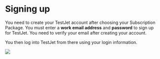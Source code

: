 # Signing up

You need to create your TestJet account after choosing your Subscription Package. You must enter a **work email address** and **password** to sign up for TestJet. You need to verify your email after creating your account.

You then log into TestJet from there using your login information.

![](https://s3.amazonaws.com/cdn.freshdesk.com/data/helpdesk/attachments/production/151005444873/original/48eQDrGGY-JDd6XSRZ_C4HDQ_FB1hkME_Q.png?1670320342)